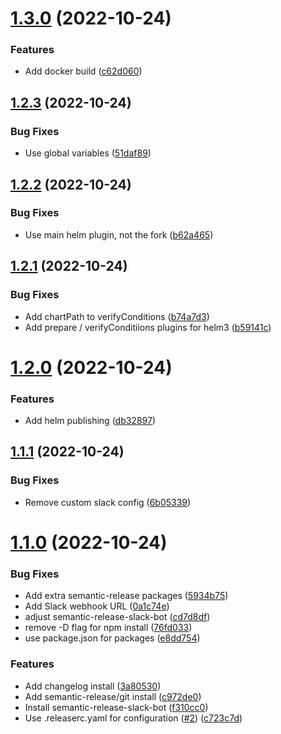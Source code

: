 # [1.3.0](https://github.com/robwittman/semantic-release-test/compare/v1.2.3...v1.3.0) (2022-10-24)


### Features

* Add docker build ([c62d060](https://github.com/robwittman/semantic-release-test/commit/c62d0603e3d629eeab73fea1a67776779fcf13c4))

## [1.2.3](https://github.com/robwittman/semantic-release-test/compare/v1.2.2...v1.2.3) (2022-10-24)


### Bug Fixes

* Use global variables ([51daf89](https://github.com/robwittman/semantic-release-test/commit/51daf89f2b4e4d26583b5c229af6eb46f532959a))

## [1.2.2](https://github.com/robwittman/semantic-release-test/compare/v1.2.1...v1.2.2) (2022-10-24)


### Bug Fixes

* Use main helm plugin, not the fork ([b62a465](https://github.com/robwittman/semantic-release-test/commit/b62a465bfe0f804c5f36b20a794b489c43af5f5c))

## [1.2.1](https://github.com/robwittman/semantic-release-test/compare/v1.2.0...v1.2.1) (2022-10-24)


### Bug Fixes

* Add chartPath to verifyConditions ([b74a7d3](https://github.com/robwittman/semantic-release-test/commit/b74a7d348684471b5411c90be7f3fc64f527b342))
* Add prepare / verifyConditiions plugins for helm3 ([b59141c](https://github.com/robwittman/semantic-release-test/commit/b59141c54ce7861a50cbb7436dd196e197d448af))

# [1.2.0](https://github.com/robwittman/semantic-release-test/compare/v1.1.1...v1.2.0) (2022-10-24)


### Features

* Add helm publishing ([db32897](https://github.com/robwittman/semantic-release-test/commit/db328977c20d3a5db9875676d877d243018a25eb))

## [1.1.1](https://github.com/robwittman/semantic-release-test/compare/v1.1.0...v1.1.1) (2022-10-24)


### Bug Fixes

* Remove custom slack config ([6b05339](https://github.com/robwittman/semantic-release-test/commit/6b05339ad3a20dfffe513aa59ea562b36a1cbe29))

# [1.1.0](https://github.com/robwittman/semantic-release-test/compare/v1.0.0...v1.1.0) (2022-10-24)


### Bug Fixes

* Add extra semantic-release packages ([5934b75](https://github.com/robwittman/semantic-release-test/commit/5934b7526730585827b79b612b2e18c849189281))
* Add Slack webhook URL ([0a1c74e](https://github.com/robwittman/semantic-release-test/commit/0a1c74e6c1db3f9b3c3111d91adea4b3d31b404a))
* adjust semantic-release-slack-bot ([cd7d8df](https://github.com/robwittman/semantic-release-test/commit/cd7d8df363f4c757cabcef260ae89edbbf966c49))
* remove -D flag for npm install ([76fd033](https://github.com/robwittman/semantic-release-test/commit/76fd0339e390137e0a57b8d0fdde8a68b7ddc1ca))
* use package.json for packages ([e8dd754](https://github.com/robwittman/semantic-release-test/commit/e8dd75409d2af3443c0e660396a71b167b1e47a4))


### Features

* Add changelog install ([3a80530](https://github.com/robwittman/semantic-release-test/commit/3a805301a5990cfec17e066fb2515ab536376f1d))
* Add semantic-release/git install ([c972de0](https://github.com/robwittman/semantic-release-test/commit/c972de0b7c141494b2b76f20ef315900a150c686))
* Install semantic-release-slack-bot ([f310cc0](https://github.com/robwittman/semantic-release-test/commit/f310cc0164de67c425941475d7827d2c002cd096))
* Use .releaserc.yaml for configuration ([#2](https://github.com/robwittman/semantic-release-test/issues/2)) ([c723c7d](https://github.com/robwittman/semantic-release-test/commit/c723c7d1b41d20983f848e8f25e28d40a71f48d5))
